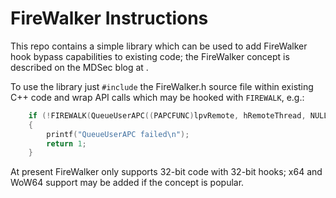 # FireWalker Instructions

This repo contains a simple library which can be used to add FireWalker hook bypass capabilities to existing code; the FireWalker concept is described on the MDSec blog at <URL>.

To use the library just `#include` the FireWalker.h source file within existing C++ code and wrap API calls which may be hooked with `FIREWALK`, e.g.:

```c++
    if (!FIREWALK(QueueUserAPC((PAPCFUNC)lpvRemote, hRemoteThread, NULL)))
    {
        printf("QueueUserAPC failed\n");
        return 1;
    }
```

At present FireWalker only supports 32-bit code with 32-bit hooks; x64 and WoW64 support may be added if the concept is popular.

